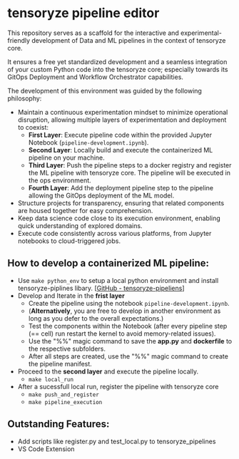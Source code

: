 # **tensoryze pipeline editor**

This repository serves as a scaffold for the interactive and experimental-friendly development of Data and ML pipelines in the context of tensoryze core.

It ensures a free yet standardized development and a seamless integration of your custom Python code into the tensoryze core; especially towards its GitOps Deployment and Workflow Orchestrator capabilities.  

The development of this environment was guided by the following philosophy:
- Maintain a continuous experimentation mindset to minimize operational disruption, allowing multiple layers of experimentation and deployment to coexist:
    - **First Layer**: Execute pipeline code within the provided Jupyter Notebook (```pipeline-development.ipynb```). 
    - **Second Layer**: Locally build and execute the containerized ML pipeline on your machine.
    - **Third Layer**: Push the pipeline steps to a docker registry and register the ML pipeline with tensoryze core. The pipeline will be executed in the ops environment.
    - **Fourth Layer**: Add the deployment pipeline step to the pipeline allowing the GitOps deployment of the ML model.
- Structure projects for transparency, ensuring that related components are housed together for easy comprehension.
- Keep data science code close to its execution environment, enabling quick understanding of explored domains.
- Execute code consistently across various platforms, from Jupyter notebooks to cloud-triggered jobs.

## **How to develop a containerized ML pipeline:**
- Use ```make python_env``` to setup a local python environment and install tensoryze-piplines libary. [[GitHub - tensoryze-pipeliens](/https://github.com/tensoryze-dev/tensoryze_pipelines.git)]
- Develop and Iterate in the **frist layer**
    - Create the pipeline using the notebook ```pipeline-development.ipynb```.
    - (**Alternatively**, you are free to develop in another environment as long as you defer to the overall expectations.)
    - Test the components within the Notebook (after every pipeline step (== cell) run restart the kernel to avoid memory-related issues).
    - Use the "%%" magic command to save the **app.py** and **dockerfile** to the respective subfolders.
    - After all steps are created, use the "%%" magic command to create the pipeline manifest.
- Proceed to the **second layer** and execute the pipeline locally.
    - ```make local_run```
- After a sucessfull local run, register the pipeline with tensoryze core
    - ```make push_and_register```
    - ```make pipeline_execution```



## **Outstanding Features:**
- Add scripts like register.py and test_local.py to tensoryze_pipelines
- VS Code Extension
